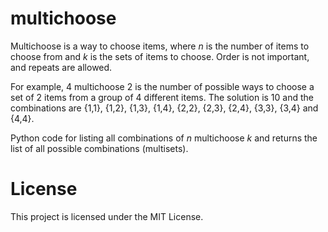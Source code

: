 # multichoose
Multichoose is a way to choose items, where *n* is the number of items to choose from and *k* is the sets of items to choose. Order is not important, and repeats are allowed.

For example, 4 multichoose 2 is the number of possible ways to choose a set of 2 items from a group of 4 different items. The solution is 10 and the combinations are {1,1}, {1,2}, {1,3}, {1,4}, {2,2}, {2,3}, {2,4}, {3,3}, {3,4} and {4,4}.

Python code for listing all combinations of *n* multichoose *k* and returns the list of all possible combinations (multisets).

# License
This project is licensed under the MIT License.
